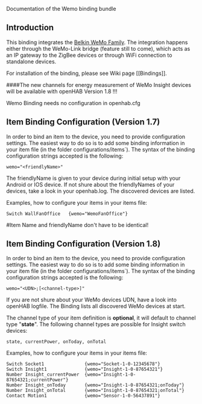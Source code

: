 Documentation of the Wemo binding bundle

## Introduction

This binding integrates the [Belkin WeMo Family](http://www.belkin.com/us/Products/c/home-automation/).
The integration happens either through the WeMo-Link bridge (feature still to come), which acts as an IP gateway to the ZigBee devices or through WiFi connection to standalone devices.

For installation of the binding, please see Wiki page [[Bindings]].

####The new channels for energy measurement of WeMo Insight devices will be available with openHAB Version 1.8 !!!

Wemo Binding needs no configuration in openhab.cfg


## Item Binding Configuration (Version 1.7)

In order to bind an item to the device, you need to provide configuration settings. The easiest way to do so is to add some binding information in your item file (in the folder configurations/items`). The syntax of the binding configuration strings accepted is the following:

    wemo="<friendlyName>"

The friendlyName is given to your device during initial setup with your Android or IOS device.
If not shure about the friendlyNames of your devices, take a look in your openhab.log. The discovered devices are listed.

Examples, how to configure your items in your items file:

    Switch WallFanOffice   {wemo="WemoFanOffice"} 
#Item Name and friendlyName don't have to be identical!


## Item Binding Configuration (Version 1.8)

In order to bind an item to the device, you need to provide configuration settings. The easiest way to do so is to add some binding information in your item file (in the folder configurations/items`). The syntax of the binding configuration strings accepted is the following:

    wemo="<UDN>;[<channel-type>]"


If you are not shure about your WeMo devices UDN, have a look into openHAB logfile. The Binding lists all discovered WeMo devices at start.

The channel type of your item definition is **optional**, it will default to channel type "**state**".
The following channel types are possible for Insight switch devices:

    state, currentPower, onToday, onTotal

Examples, how to configure your items in your items file:

    Switch Socket1               {wemo="Socket-1-0-12345678"}
	Switch Insight1              {wemo="Insight-1-0-87654321"}
	Number Insight_currentPower  {wemo="Insight-1-0-87654321;currentPower"}
	Number Insight_onToday       {wemo="Insight-1-0-87654321;onToday"}
	Number Insight_onTotal       {wemo="Insight-1-0-87654321;onTotal"}
	Contact Motion1              {wemo="Sensor-1-0-56437891"}

